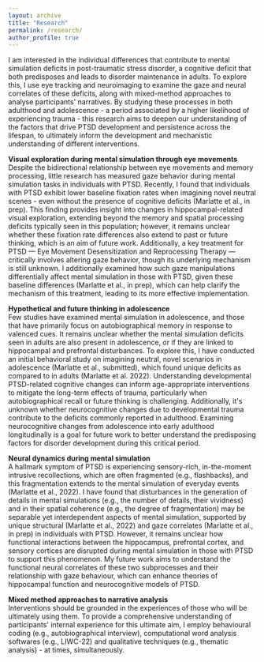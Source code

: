 ```yaml
---
layout: archive
title: "Research"
permalink: /research/
author_profile: true
---
```


I am interested in the individual differences that contribute to mental simulation deficits in post-traumatic stress disorder, a cognitive deficit that both predisposes and leads to disorder maintenance in adults. To explore this, I use eye tracking and neuroimaging to examine the gaze and neural correlates of these deficits, along with mixed-method approaches to analyse participants' narratives. By studying these processes in both adulthood and adolescence - a period associated by a higher likelihood of experiencing trauma - this research aims to deepen our understanding of the factors that drive PTSD development and persistence across the lifespan, to ultimately inform the development and mechanistic understanding of different interventions.

**Visual exploration during mental simulation through eye movements**\
Despite the bidirectional relationship between eye movements and memory processing, little research has measured gaze behavior during mental simulation tasks in individuals with PTSD. Recently, I found that individuals with PTSD exhibit lower baseline fixation rates when imagining novel neutral scenes - even without the presence of cognitive deficits (Marlatte et al., in prep). This finding provides insight into changes in hippocampal-related visual exploration, extending beyond the memory and spatial processing deficits typically seen in this population; however, it remains unclear whether these fixation rate differences also extend to past or future thinking, which is an aim of future work. Additionally, a key treatment for PTSD — Eye Movement Desensitization and Reprocessing Therapy — critically involves altering gaze behavior, though its underlying mechanism is still unknown. I additionally examined how such gaze manipulations differentially affect mental simulation in those with PTSD, given these baseline differences (Marlatte et al., in prep), which can help clarify the mechanism of this treatment, leading to its more effective implementation.

**Hypothetical and future thinking in adolescence**\
Few studies have examined mental simulation in adolescence, and those that have primarily focus on autobiographical memory in response to valenced cues. It remains unclear whether the mental simulation deficits seen in adults are also present in adolescence, or if they are linked to hippocampal and prefrontal disturbances. To explore this, I have conducted an initial behavioral study on imagining neutral, novel scenarios in adolescence (Marlatte et al., submitted), which found unique deficits as compared to in adults (Marlatte et al. 2022). Understanding developmental PTSD-related cognitive changes can inform age-appropriate interventions to mitigate the long-term effects of trauma, particularly when autobiographical recall or future thinking is challenging. Additionally, it's unknown whether neurocognitive changes due to developmental trauma contribute to the deficits commonly reported in adulthood. Examining neurocognitive changes from adolescence into early adulthood longitudinally is a goal for future work to better understand the predisposing factors for disorder development during this critical period.

**Neural dynamics during mental simulation**\
A hallmark symptom of PTSD is experiencing sensory-rich, in-the-moment intrusive recollections, which are often fragmented (e.g., flashbacks), and this fragmentation extends to the mental simulation of everyday events (Marlatte et al., 2022). I have found that disturbances in the generation of details in mental simulations (e.g., the number of details, their vividness) and in their spatial coherence (e.g., the degree of fragmentation) may be separable yet interdependent aspects of mental simulation, supported by unique structural (Marlatte et al., 2022) and gaze correlates (Marlatte et al., in prep) in individuals with PTSD.  However, it remains unclear how functional interactions between the hippocampus, prefrontal cortex, and sensory cortices are disrupted during mental simulation in those with PTSD to support this phenomenon. My future work aims to understand the functional neural correlates of these two subprocesses and their relationship with gaze behaviour, which can enhance theories of hippocampal function and neurocognitive models of PTSD.

**Mixed method approaches to narrative analysis**\
Interventions should be grounded in the experiences of those who will be ultimately using them. To provide a comprehensive understanding of participants' internal experience for this ultimate aim, I employ behavioural coding (e.g., autobiographical interview), computational word analysis softwares (e.g., LIWC-22) and qualitative techniques (e.g., thematic analysis) - at times, simultaneously.
